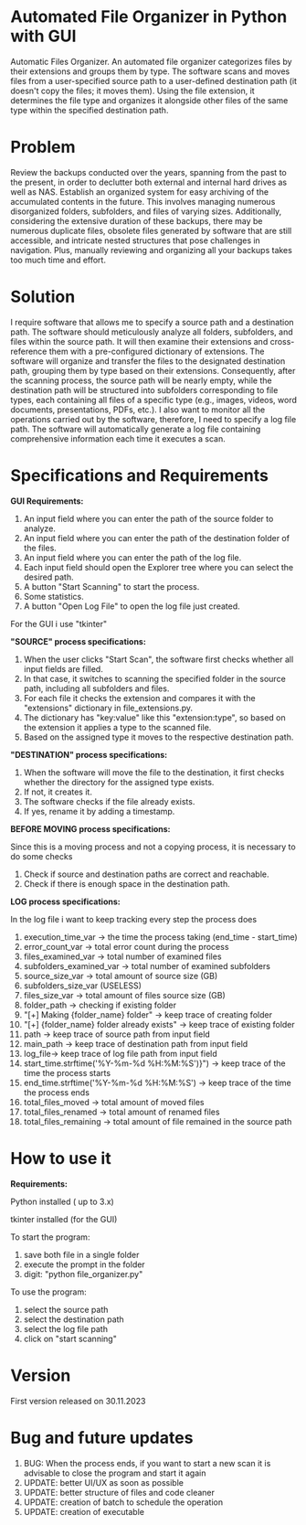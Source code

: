# Automated File Organizer in Python with GUI
Automatic Files Organizer.
An automated file organizer categorizes files by their extensions and groups them by type. The software scans and moves files from a user-specified source path to a user-defined destination path (it doesn't copy the files; it moves them). Using the file extension, it determines the file type and organizes it alongside other files of the same type within the specified destination path.

# Problem
Review the backups conducted over the years, spanning from the past to the present, in order to declutter both external and internal hard drives as well as NAS. Establish an organized system for easy archiving of the accumulated contents in the future. This involves managing numerous disorganized folders, subfolders, and files of varying sizes. Additionally, considering the extensive duration of these backups, there may be numerous duplicate files, obsolete files generated by software that are still accessible, and intricate nested structures that pose challenges in navigation. Plus, manually reviewing and organizing all your backups takes too much time and effort.

# Solution
I require software that allows me to specify a source path and a destination path. The software should meticulously analyze all folders, subfolders, and files within the source path. It will then examine their extensions and cross-reference them with a pre-configured dictionary of extensions. The software will organize and transfer the files to the designated destination path, grouping them by type based on their extensions. Consequently, after the scanning process, the source path will be nearly empty, while the destination path will be structured into subfolders corresponding to file types, each containing all files of a specific type (e.g., images, videos, word documents, presentations, PDFs, etc.). I also want to monitor all the operations carried out by the software, therefore, I need to specify a log file path. The software will automatically generate a log file containing comprehensive information each time it executes a scan.

# Specifications and Requirements

**GUI Requirements:**

1. An input field where you can enter the path of the source folder to analyze.
2. An input field where you can enter the path of the destination folder of the files.
3. An input field where you can enter the path of the log file.
4. Each input field should open the Explorer tree where you can select the desired path.
5. A button "Start Scanning" to start the process.
6. Some statistics.
7. A button "Open Log File" to open the log file just created.

For the GUI i use "tkinter"

**"SOURCE" process specifications:**

1. When the user clicks "Start Scan", the software first checks whether all input fields are filled.
2. In that case, it switches to scanning the specified folder in the source path, including all subfolders and files.
3. For each file it checks the extension and compares it with the "extensions" dictionary in file_extensions.py.
4. The dictionary has "key:value" like this "extension:type", so based on the extension it applies a type to the scanned file.
5. Based on the assigned type it moves to the respective destination path.

**"DESTINATION" process specifications:**

1. When the software will move the file to the destination, it first checks whether the directory for the assigned type exists.
2. If not, it creates it.
3. The software checks if the file already exists.
4. If yes, rename it by adding a timestamp.

**BEFORE MOVING process specifications:**

Since this is a moving process and not a copying process, it is necessary to do some checks
1. Check if source and destination paths are correct and reachable.
2. Check if there is enough space in the destination path.

**LOG process specifications:**

In the log file i want to keep tracking every step the process does
1. execution_time_var -> the time the process taking (end_time - start_time)
2. error_count_var -> total error count during the process
3. files_examined_var -> total number of examined files
4. subfolders_examined_var -> total number of examined subfolders
5. source_size_var -> total amount of source size (GB)
6. subfolders_size_var (USELESS)
7. files_size_var -> total amount of files source size (GB)
8. folder_path ->  checking if existing folder
9. "[+] Making {folder_name} folder" -> keep trace of creating folder
10. "[+] {folder_name} folder already exists" -> keep trace of existing folder
11. path -> keep trace of source path from input field
12. main_path -> keep trace of destination path from input field
13. log_file-> keep trace of log file path from input field
14. start_time.strftime('%Y-%m-%d %H:%M:%S')}") -> keep trace of the time the process starts
15. end_time.strftime('%Y-%m-%d %H:%M:%S') -> keep trace of the time the process ends
16. total_files_moved -> total amount of moved files
17. total_files_renamed -> total amount of renamed files
18. total_files_remaining -> total amount of file remained in the source path

# How to use it

**Requirements:**

Python installed ( up to 3.x)

tkinter installed (for the GUI)

To start the program:
1. save both file in a single folder
2. execute the prompt in the folder
3. digit: "python file_organizer.py"

To use the program:
1. select the source path
2. select the destination path
3. select the log file path
4. click on "start scanning"

# Version

First version released on 30.11.2023

# Bug and future updates

1. BUG: When the process ends, if you want to start a new scan it is advisable to close the program and start it again
2. UPDATE: better UI/UX as soon as possible
3. UPDATE: better structure of files and code cleaner
4. UPDATE: creation of batch to schedule the operation
5. UPDATE: creation of executable




